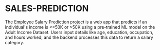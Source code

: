 # SALES-PREDICTION
The Employee Salary Prediction project is a web app that predicts if an individual's income is <=50K or >50K using a pre-trained ML model on the Adult Income Dataset. Users input details like age, education, occupation, and hours worked, and the backend processes this data to return a salary category.
